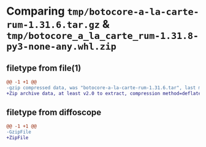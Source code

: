 # Comparing `tmp/botocore-a-la-carte-rum-1.31.6.tar.gz` & `tmp/botocore_a_la_carte_rum-1.31.8-py3-none-any.whl.zip`

## filetype from file(1)

```diff
@@ -1 +1 @@
-gzip compressed data, was "botocore-a-la-carte-rum-1.31.6.tar", last modified: Thu Jul 20 01:20:42 2023, max compression
+Zip archive data, at least v2.0 to extract, compression method=deflate
```

## filetype from diffoscope

```diff
@@ -1 +1 @@
-GzipFile
+ZipFile
```

